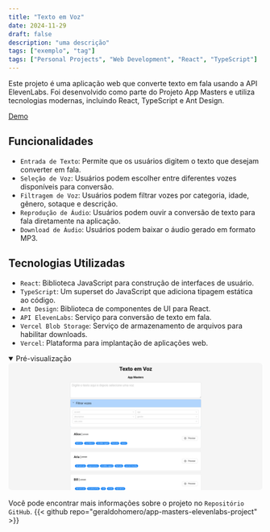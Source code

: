 ```yaml
---
title: "Texto em Voz"
date: 2024-11-29
draft: false
description: "uma descrição"
tags: ["exemplo", "tag"]
tags: ["Personal Projects", "Web Development", "React", "TypeScript"]
---
```

Este projeto é uma aplicação web que converte texto em fala usando a API ElevenLabs. Foi desenvolvido como parte do Projeto App Masters e utiliza tecnologias modernas, incluindo React, TypeScript e Ant Design.

[Demo](https://app-masters-elevenlabs-project.vercel.app/)

## Funcionalidades

- `Entrada de Texto`: Permite que os usuários digitem o texto que desejam converter em fala.
- `Seleção de Voz`: Usuários podem escolher entre diferentes vozes disponíveis para conversão.
- `Filtragem de Voz`: Usuários podem filtrar vozes por categoria, idade, gênero, sotaque e descrição.
- `Reprodução de Áudio`: Usuários podem ouvir a conversão de texto para fala diretamente na aplicação.
- `Download de Áudio`: Usuários podem baixar o áudio gerado em formato MP3.

## Tecnologias Utilizadas

- `React`: Biblioteca JavaScript para construção de interfaces de usuário.
- `TypeScript`: Um superset do JavaScript que adiciona tipagem estática ao código.
- `Ant Design`: Biblioteca de componentes de UI para React.
- `API ElevenLabs`: Serviço para conversão de texto em fala.
- `Vercel Blob Storage`: Serviço de armazenamento de arquivos para habilitar downloads.
- `Vercel`: Plataforma para implantação de aplicações web.

<details style="cursor:pointer" open><summary>Pré-visualização</summary>
  <img src="featured.png" style="border-radius:2%">
</details>

Você pode encontrar mais informações sobre o projeto no `Repositório GitHub`.
{{< github repo="geraldohomero/app-masters-elevenlabs-project" >}}